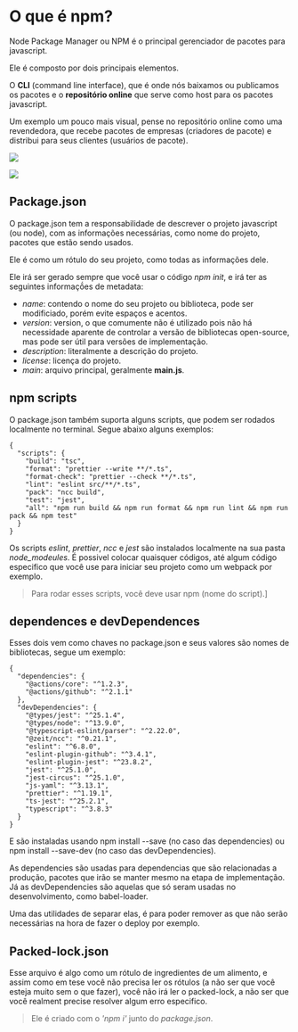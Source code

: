 
# O que é npm?

Node Package Manager ou NPM é o principal gerenciador de pacotes para javascript. 

Ele é composto por dois principais elementos. 

O **CLI** (command line interface), que é onde nós baixamos ou publicamos os pacotes e o **repositório online** que serve como host para os pacotes javascript. 

Um exemplo um pouco mais visual, pense no repositório online como uma revendedora, que recebe pacotes de empresas (criadores de pacote) e distribui para seus clientes (usuários de pacote).

![](https://www.freecodecamp.org/news/content/images/2020/06/wombat-install.png)

![](https://www.freecodecamp.org/news/content/images/2020/06/wombat-publish.png)

## Package.json

O package.json tem a responsabilidade de descrever o projeto javascript (ou node), com as informações necessárias, como nome do projeto, pacotes que estão sendo usados. 

Ele é como um rótulo do seu projeto, como todas as informações dele.

Ele irá ser gerado sempre que você usar o código *npm init*, e irá ter as seguintes informaçṍes de metadata:

* *name*: contendo o nome do seu projeto ou biblioteca, pode ser modificiado, porém evite espaços e acentos. 
* *version*: version, o que comumente não é utilizado pois não há necessidade aparente de controlar a versão de bibliotecas open-source, mas pode ser útil para versões de implementação.
* *description*: literalmente a descrição do projeto. 
* *license*: licença do projeto. 
* *main*: arquivo principal, geralmente **main.js**.
  
## npm scripts

O package.json também suporta alguns scripts, que podem ser rodados localmente no terminal. Segue abaixo alguns exemplos:

```Js
{
  "scripts": {
    "build": "tsc",
    "format": "prettier --write **/*.ts",
    "format-check": "prettier --check **/*.ts",
    "lint": "eslint src/**/*.ts",
    "pack": "ncc build",
    "test": "jest",
    "all": "npm run build && npm run format && npm run lint && npm run pack && npm test"
  }
}
``` 

Os scripts *eslint*, *prettier*, *ncc* e *jest* são instalados localmente na sua pasta *node_modeules*. É possivel colocar quaisquer códigos, até algum código especifico que você use para iniciar seu projeto como um webpack por exemplo.

> Para rodar esses scripts, você deve usar npm (nome do script).]

## dependences e devDependences

Esses dois vem como chaves no package.json e seus valores são nomes de bibliotecas, segue um exemplo:

```Js
{
  "dependencies": {
    "@actions/core": "^1.2.3",
    "@actions/github": "^2.1.1"
  },
  "devDependencies": {
    "@types/jest": "^25.1.4",
    "@types/node": "^13.9.0",
    "@typescript-eslint/parser": "^2.22.0",
    "@zeit/ncc": "^0.21.1",
    "eslint": "^6.8.0",
    "eslint-plugin-github": "^3.4.1",
    "eslint-plugin-jest": "^23.8.2",
    "jest": "^25.1.0",
    "jest-circus": "^25.1.0",
    "js-yaml": "^3.13.1",
    "prettier": "^1.19.1",
    "ts-jest": "^25.2.1",
    "typescript": "^3.8.3"
  }
}
```

E são instaladas usando npm install --save (no caso das dependencies) ou npm install --save-dev (no caso das devDependencies).

As dependencies são usadas para dependencias que são relacionadas a produção, pacotes que irão se manter mesmo na etapa de implementação. Já as devDependencies são aquelas que só seram usadas no desenvolvimento, como babel-loader. 

Uma das utilidades de separar elas, é para poder remover as que não serão necessárias na hora de fazer o deploy por exemplo.

## Packed-lock.json

Esse arquivo é algo como um rótulo de ingredientes de um alimento, e assim como em tese você não precisa ler os rótulos (a não ser que você esteja muito sem o que fazer), você não irá ler o packed-lock, a não ser que você realment precise resolver algum erro especifico.

> Ele é criado com o *'npm i'* junto do *package.json*. 

